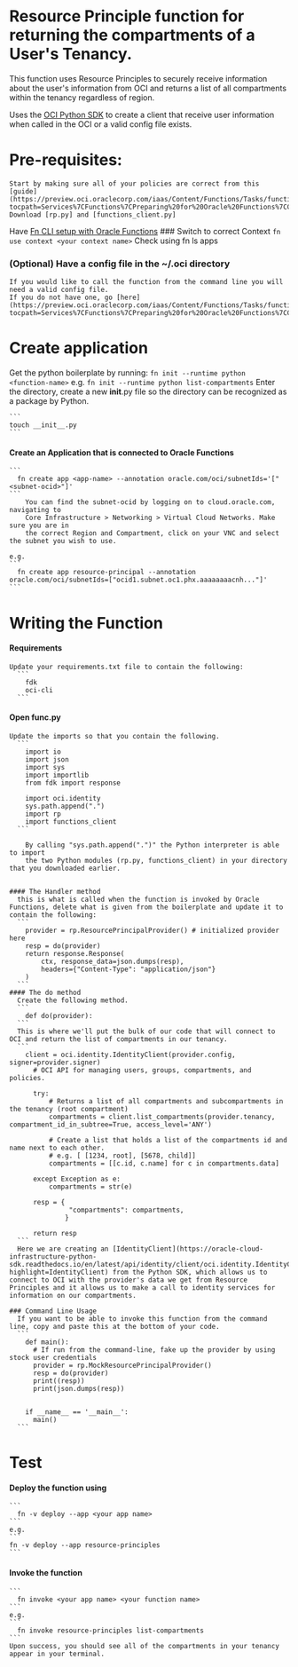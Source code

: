 # Resource Principle function for returning the compartments of a User's Tenancy.

This function uses Resource Principles to securely receive information about the user's information from OCI and returns a list of all compartments within the tenancy regardless of region.

  Uses the [OCI Python SDK](https://oracle-cloud-infrastructure-python-sdk.readthedocs.io/en/latest/index.html) to create a client that receive user information when called in the OCI or a valid config file exists.


Pre-requisites:
===============
    Start by making sure all of your policies are correct from this [guide](https://preview.oci.oraclecorp.com/iaas/Content/Functions/Tasks/functionscreatingpolicies.htm?tocpath=Services%7CFunctions%7CPreparing%20for%20Oracle%20Functions%7CConfiguring%20Your%20Tenancy%20for%20Function%20Development%7C_____4)
    Download [rp.py] and [functions_client.py]

  Have [Fn CLI setup with Oracle Functions](https://preview.oci.oraclecorp.com/iaas/Content/Functions/Tasks/functionsconfiguringclient.htm?tocpath=Services%7CFunctions%7CPreparing%20for%20Oracle%20Functions%7CConfiguring%20Your%20Client%20Environment%20for%20Function%20Development%7C_____0)
    ### Switch to correct Context
      ```
        fn use context <your context name>
      ```
      Check using fn ls apps

  ### (Optional) Have a config file in the ~/.oci directory
    If you would like to call the function from the command line you will need a valid config file.
    If you do not have one, go [here](https://preview.oci.oraclecorp.com/iaas/Content/Functions/Tasks/functionsconfigureocicli.htm?tocpath=Services%7CFunctions%7CPreparing%20for%20Oracle%20Functions%7CConfiguring%20Your%20Client%20Environment%20for%20Function%20Development%7C_____2)

Create application
==================
  Get the python boilerplate by running:
    ```
      fn init --runtime python <function-name>
    ```
    e.g.
    ```
      fn init --runtime python list-compartments
    ```
    Enter the directory, create a new __init__.py file so the directory can be recognized as a package by Python.

    ```
    touch __init__.py
    ```

  #### Create an Application that is connected to Oracle Functions
    ```
      fn create app <app-name> --annotation oracle.com/oci/subnetIds='["<subnet-ocid>"]'
    ```
        You can find the subnet-ocid by logging on to cloud.oracle.com, navigating to
        Core Infrastructure > Networking > Virtual Cloud Networks. Make sure you are in
        the correct Region and Compartment, click on your VNC and select the subnet you wish to use.

    e.g.
    ```
      fn create app resource-principal --annotation oracle.com/oci/subnetIds=["ocid1.subnet.oc1.phx.aaaaaaaacnh..."]'
    ```

Writing the Function
====================
  #### Requirements
    Update your requirements.txt file to contain the following:
      ```
        fdk
        oci-cli
      ```

  #### Open func.py
    Update the imports so that you contain the following.
      ```
        import io
        import json
        import sys
        import importlib
        from fdk import response

        import oci.identity
        sys.path.append(".")
        import rp
        import functions_client
      ```

        By calling "sys.path.append(".")" the Python interpreter is able to import
        the two Python modules (rp.py, functions_client) in your directory that you downloaded earlier.


    #### The Handler method
      this is what is called when the function is invoked by Oracle Functions, delete what is given from the boilerplate and update it to contain the following:
      ```
        provider = rp.ResourcePrincipalProvider() # initialized provider here
        resp = do(provider)
        return response.Response(
            ctx, response_data=json.dumps(resp),
            headers={"Content-Type": "application/json"}
        )
      ```
    #### The do method
      Create the following method.
      ```
        def do(provider):
      ```
      This is where we'll put the bulk of our code that will connect to OCI and return the list of compartments in our tenancy.
      ```
        client = oci.identity.IdentityClient(provider.config, signer=provider.signer)
          # OCI API for managing users, groups, compartments, and policies.

          try:
              # Returns a list of all compartments and subcompartments in the tenancy (root compartment)
              compartments = client.list_compartments(provider.tenancy, compartment_id_in_subtree=True, access_level='ANY')

              # Create a list that holds a list of the compartments id and name next to each other.
              # e.g. [ [1234, root], [5678, child]]
              compartments = [[c.id, c.name] for c in compartments.data]

          except Exception as e:
              compartments = str(e)

          resp = {
                   "compartments": compartments,
                  }

          return resp
      ```
      Here we are creating an [IdentityClient](https://oracle-cloud-infrastructure-python-sdk.readthedocs.io/en/latest/api/identity/client/oci.identity.IdentityClient.html?highlight=IdentityClient) from the Python SDK, which allows us to connect to OCI with the provider's data we get from Resource Principles and it allows us to make a call to identity services for information on our compartments.

    ### Command Line Usage
      If you want to be able to invoke this function from the command line, copy and paste this at the bottom of your code.
      ```
        def main():
          # If run from the command-line, fake up the provider by using stock user credentials
          provider = rp.MockResourcePrincipalProvider()
          resp = do(provider)
          print((resp))
          print(json.dumps(resp))


        if __name__ == '__main__':
          main()
      ```
Test
====
  #### Deploy the function using
    ```
      fn -v deploy --app <your app name>
    ```
    e.g.
    ```
    fn -v deploy --app resource-principles
    ```
  #### Invoke the function
    ```
      fn invoke <your app name> <your function name>
    ```
    e.g.
    ```
      fn invoke resource-principles list-compartments
    ```
    Upon success, you should see all of the compartments in your tenancy appear in your terminal.
